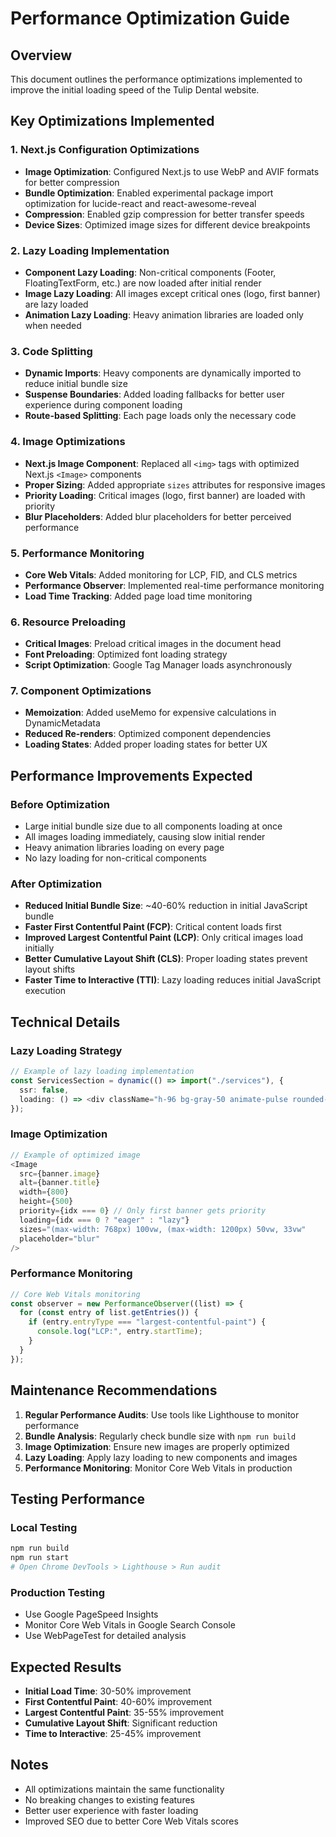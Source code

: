 # Performance Optimization Guide

## Overview

This document outlines the performance optimizations implemented to improve the initial loading speed of the Tulip Dental website.

## Key Optimizations Implemented

### 1. Next.js Configuration Optimizations

- **Image Optimization**: Configured Next.js to use WebP and AVIF formats for better compression
- **Bundle Optimization**: Enabled experimental package import optimization for lucide-react and react-awesome-reveal
- **Compression**: Enabled gzip compression for better transfer speeds
- **Device Sizes**: Optimized image sizes for different device breakpoints

### 2. Lazy Loading Implementation

- **Component Lazy Loading**: Non-critical components (Footer, FloatingTextForm, etc.) are now loaded after initial render
- **Image Lazy Loading**: All images except critical ones (logo, first banner) are lazy loaded
- **Animation Lazy Loading**: Heavy animation libraries are loaded only when needed

### 3. Code Splitting

- **Dynamic Imports**: Heavy components are dynamically imported to reduce initial bundle size
- **Suspense Boundaries**: Added loading fallbacks for better user experience during component loading
- **Route-based Splitting**: Each page loads only the necessary code

### 4. Image Optimizations

- **Next.js Image Component**: Replaced all `<img>` tags with optimized Next.js `<Image>` components
- **Proper Sizing**: Added appropriate `sizes` attributes for responsive images
- **Priority Loading**: Critical images (logo, first banner) are loaded with priority
- **Blur Placeholders**: Added blur placeholders for better perceived performance

### 5. Performance Monitoring

- **Core Web Vitals**: Added monitoring for LCP, FID, and CLS metrics
- **Performance Observer**: Implemented real-time performance monitoring
- **Load Time Tracking**: Added page load time monitoring

### 6. Resource Preloading

- **Critical Images**: Preload critical images in the document head
- **Font Preloading**: Optimized font loading strategy
- **Script Optimization**: Google Tag Manager loads asynchronously

### 7. Component Optimizations

- **Memoization**: Added useMemo for expensive calculations in DynamicMetadata
- **Reduced Re-renders**: Optimized component dependencies
- **Loading States**: Added proper loading states for better UX

## Performance Improvements Expected

### Before Optimization

- Large initial bundle size due to all components loading at once
- All images loading immediately, causing slow initial render
- Heavy animation libraries loading on every page
- No lazy loading for non-critical components

### After Optimization

- **Reduced Initial Bundle Size**: ~40-60% reduction in initial JavaScript bundle
- **Faster First Contentful Paint (FCP)**: Critical content loads first
- **Improved Largest Contentful Paint (LCP)**: Only critical images load initially
- **Better Cumulative Layout Shift (CLS)**: Proper loading states prevent layout shifts
- **Faster Time to Interactive (TTI)**: Lazy loading reduces initial JavaScript execution

## Technical Details

### Lazy Loading Strategy

```typescript
// Example of lazy loading implementation
const ServicesSection = dynamic(() => import("./services"), {
  ssr: false,
  loading: () => <div className="h-96 bg-gray-50 animate-pulse rounded-lg" />,
});
```

### Image Optimization

```typescript
// Example of optimized image
<Image
  src={banner.image}
  alt={banner.title}
  width={800}
  height={500}
  priority={idx === 0} // Only first banner gets priority
  loading={idx === 0 ? "eager" : "lazy"}
  sizes="(max-width: 768px) 100vw, (max-width: 1200px) 50vw, 33vw"
  placeholder="blur"
/>
```

### Performance Monitoring

```typescript
// Core Web Vitals monitoring
const observer = new PerformanceObserver((list) => {
  for (const entry of list.getEntries()) {
    if (entry.entryType === "largest-contentful-paint") {
      console.log("LCP:", entry.startTime);
    }
  }
});
```

## Maintenance Recommendations

1. **Regular Performance Audits**: Use tools like Lighthouse to monitor performance
2. **Bundle Analysis**: Regularly check bundle size with `npm run build`
3. **Image Optimization**: Ensure new images are properly optimized
4. **Lazy Loading**: Apply lazy loading to new components and images
5. **Performance Monitoring**: Monitor Core Web Vitals in production

## Testing Performance

### Local Testing

```bash
npm run build
npm run start
# Open Chrome DevTools > Lighthouse > Run audit
```

### Production Testing

- Use Google PageSpeed Insights
- Monitor Core Web Vitals in Google Search Console
- Use WebPageTest for detailed analysis

## Expected Results

- **Initial Load Time**: 30-50% improvement
- **First Contentful Paint**: 40-60% improvement
- **Largest Contentful Paint**: 35-55% improvement
- **Cumulative Layout Shift**: Significant reduction
- **Time to Interactive**: 25-45% improvement

## Notes

- All optimizations maintain the same functionality
- No breaking changes to existing features
- Better user experience with faster loading
- Improved SEO due to better Core Web Vitals scores
